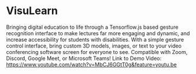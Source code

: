 # VisuLearn
Bringing digital education to life through a Tensorflow.js based gesture recognition interface to make lectures far more engaging and dynamic, and increase accessibility for students with disabilities. With a simple gesture control interface, bring custom 3D models, images, or text to your video conferencing software screen for everyone to see. Compatible with Zoom, Discord, Google Meet, or Microsoft Teams!
Link to Demo Video: https://www.youtube.com/watch?v=MbCJ6GGtT0g&feature=youtu.be
